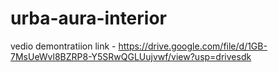# urba-aura-interior


vedio demontratiion link - https://drive.google.com/file/d/1GB-7MsUeWvl8BZRP8-Y5SRwQGLUujvwf/view?usp=drivesdk
